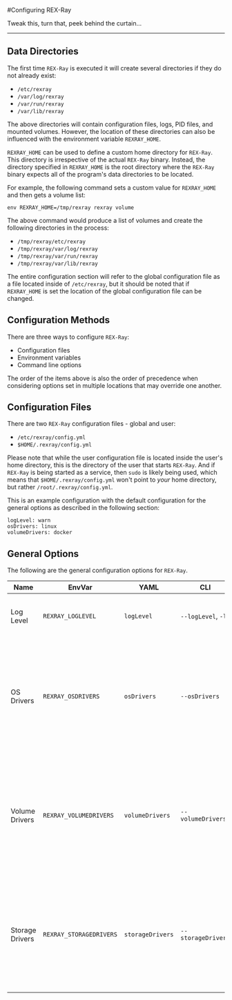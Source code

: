 #Configuring REX-Ray

Tweak this, turn that, peek behind the curtain...

---

## Data Directories
The first time `REX-Ray` is executed it will create several directories if
they do not already exist:

* `/etc/rexray`
* `/var/log/rexray`
* `/var/run/rexray`
* `/var/lib/rexray`

The above directories will contain configuration files, logs, PID files, and
mounted volumes. However, the location of these directories can also be
influenced with the environment variable `REXRAY_HOME`.

`REXRAY_HOME` can be used to define a custom home directory for `REX-Ray`.
This directory is irrespective of the actual `REX-Ray` binary. Instead, the
directory specified in `REXRAY_HOME` is the root directory where the `REX-Ray`
binary expects all of the program's data directories to be located.

For example, the following command sets a custom value for `REXRAY_HOME` and
then gets a volume list:

```
env REXRAY_HOME=/tmp/rexray rexray volume
```

The above command would produce a list of volumes and create the following
directories in the process:

* `/tmp/rexray/etc/rexray`
* `/tmp/rexray/var/log/rexray`
* `/tmp/rexray/var/run/rexray`
* `/tmp/rexray/var/lib/rexray`

The entire configuration section will refer to the global configuration file as
a file located inside of `/etc/rexray`, but it should be noted that if
`REXRAY_HOME` is set the location of the global configuration file can be
changed.

## Configuration Methods
There are three ways to configure `REX-Ray`:

* Configuration files
* Environment variables
* Command line options

The order of the items above is also the order of precedence when considering
options set in multiple locations that may override one another.

## Configuration Files
There are two `REX-Ray` configuration files - global and user:

* `/etc/rexray/config.yml`
* `$HOME/.rexray/config.yml`

Please note that while the user configuration file is located inside the user's
home directory, this is the directory of the user that starts `REX-Ray`. And
if `REX-Ray` is being started as a service, then `sudo` is likely being used,
which means that `$HOME/.rexray/config.yml` won't point to *your* home
directory, but rather `/root/.rexray/config.yml`.

This is an example configuration with the default configuration for the general
options as described in the following section:

```
logLevel: warn
osDrivers: linux
volumeDrivers: docker
```

## General Options
The following are the general configuration options for `REX-Ray`.

Name | EnvVar | YAML | CLI  | Description | Default
-----|--------|------|------|-------------|---------
Log Level | `REXRAY_LOGLEVEL` | `logLevel` | `--logLevel`, `-l` | Set to `true` or ```TRUE``` to enable debug messages
OS Drivers | `REXRAY_OSDRIVERS` | `osDrivers` | `--osDrivers` |  A space-delimited list of OS driver names which instructs `REX-Ray` to only do checks using the specified drivers | `linux`
Volume Drivers | `REXRAY_VOLUMEDRIVERS` | `volumeDrivers` | `--volumeDrivers` |  A space-delimited list of storage driver names which instructs `REX-Ray` to only do checks using the specified drivers | `docker`
Storage Drivers | `REXRAY_STORAGEDRIVERS` | `storageDrivers` | `--storageDrivers` |  A space-delimitedlist of volume driver names which instructs `REX-Ray` to only do checks using the specified drivers |

